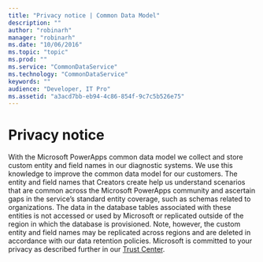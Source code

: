 ```yaml
---
title: "Privacy notice | Common Data Model"
description: ""
author: "robinarh"
manager: "robinarh"
ms.date: "10/06/2016"
ms.topic: "topic"
ms.prod: ""
ms.service: "CommonDataService"
ms.technology: "CommonDataService"
keywords: ""
audience: "Developer, IT Pro"
ms.assetid: "a3acd7bb-eb94-4c86-854f-9c7c5b526e75"
---
```


# Privacy notice
With the Microsoft PowerApps common data model we collect and store custom entity and field names in our diagnostic systems. We use this knowledge to improve the common data model for our customers. The entity and field names that Creators create help us understand scenarios that are common across the Microsoft PowerApps community and ascertain gaps in the service’s standard entity coverage, such as schemas related to organizations. The data in the database tables associated with these entities is not accessed or used by Microsoft or replicated outside of the region in which the database is provisioned. Note, however, the custom entity and field names may be replicated across regions and are deleted in accordance with our data retention policies. Microsoft is committed to your privacy as described further in our [Trust Center](https://www.microsoft.com/en-us/trustcenter/Privacy/default.aspx).

